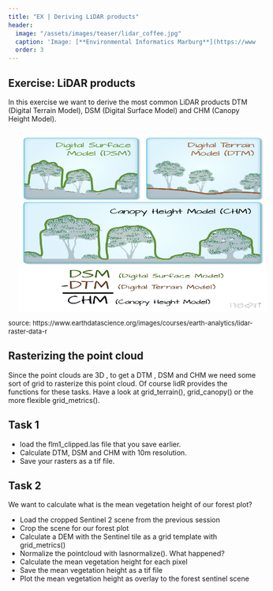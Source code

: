 ```yaml
---
title: "EX | Deriving LiDAR products"
header:
  image: "/assets/images/teaser/lidar_coffee.jpg"
  caption: 'Image: [**Environmental Informatics Marburg**](https://www.uni-marburg.de/en/fb19/disciplines/physisch/environmentalinformatics){:target="_blank"}'
  order: 3
---
```


## Exercise: LiDAR products 

In this exercise we want to derive the most common LiDAR products DTM (Digital Terrain Model), DSM (Digital Surface Model) and CHM (Canopy Height Model).

<img src="lidarTree-height.png" width="1104" height="359" align="centre" vspace="10" hspace="20">
<font size="-1">source: https://www.earthdatascience.org/images/courses/earth-analytics/lidar-raster-data-r</font>

## Rasterizing the point cloud

Since the point clouds are 3D , to get a DTM , DSM and CHM we need some sort of grid to rasterize this point cloud.
Of course lidR provides the functions for these tasks. Have a look at grid_terrain(), grid_canopy() or the more flexible grid_metrics().

## Task 1
* load the flm1_clipped.las file that you save earlier.
* Calculate DTM, DSM and CHM with 10m resolution.
* Save your rasters as a tif file. 

## Task 2 

We want to calculate what is the mean vegetation height of our forest plot?

* Load the cropped Sentinel 2 scene from the previous session
* Crop the scene for our forest plot
* Calculate a DEM with the Sentinel tile as a grid template with grid_metrics()
* Normalize the pointcloud with lasnormalize(). What happened?
* Calculate the mean vegetation height for each pixel
* Save the mean vegetation height as a tif file
* Plot the mean vegetation height as overlay to the forest sentinel scene









